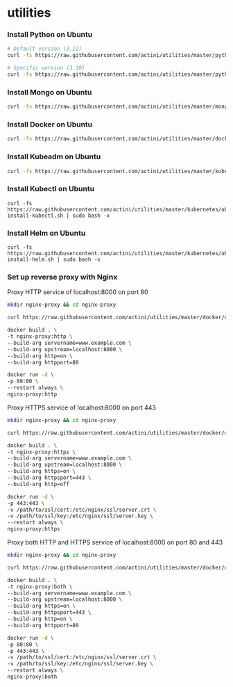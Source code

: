 # utilities


### Install Python on Ubuntu

```bash
# Default version (3.12)
curl -fs https://raw.githubusercontent.com/actini/utilities/master/python/ubuntu-install-python3.sh | bash -e
```

```bash
# Specific version (3.10)
curl -fs https://raw.githubusercontent.com/actini/utilities/master/python/ubuntu-install-python3.sh | bash -e -s - 3.10
```

### Install Mongo on Ubuntu

```bash
curl -fs https://raw.githubusercontent.com/actini/utilities/master/mongo/ubuntu-install.sh | sudo bash -x
```


### Install Docker on Ubuntu

```bash
curl -fs https://raw.githubusercontent.com/actini/utilities/master/docker/ubuntu-install.sh | sudo bash -x
```


### Install Kubeadm on Ubuntu

```bash
curl -fs https://raw.githubusercontent.com/actini/utilities/master/kubernetes/ubuntu-install-kubeadm.sh | sudo bash -x
```

### Install Kubectl on Ubuntu

```
curl -fs https://raw.githubusercontent.com/actini/utilities/master/kubernetes/ubuntu-install-kubectl.sh | sudo bash -x
```

### Install Helm on Ubuntu

```
curl -fs https://raw.githubusercontent.com/actini/utilities/master/kubernetes/ubuntu-install-helm.sh | sudo bash -x
```

### Set up reverse proxy with Nginx

Proxy HTTP service of localhost:8000 on port 80

```bash
mkdir nginx-proxy && cd nginx-proxy

curl https://raw.githubusercontent.com/actini/utilities/master/docker/dockerfiles/nginx-as-reverse-proxy/Dockerfile -o Dockerfile

docker build . \
-t nginx-proxy:http \
--build-arg servername=www.example.com \
--build-arg upstream=localhost:8000 \
--build-arg http=on \
--build-arg httpport=80

docker run -d \
-p 80:80 \
--restart always \
nginx-proxy:http
```

Proxy HTTPS service of localhost:8000 on port 443

```bash
mkdir nginx-proxy && cd nginx-proxy

curl https://raw.githubusercontent.com/actini/utilities/master/docker/dockerfiles/nginx-as-reverse-proxy/Dockerfile -o Dockerfile

docker build . \
-t nginx-proxy:https \
--build-arg servername=www.example.com \
--build-arg upstream=localhost:8000 \
--build-arg https=on \
--build-arg httpsport=443 \
--build-arg http=off

docker run -d \
-p 443:443 \
-v /path/to/ssl/cert:/etc/nginx/ssl/server.crt \
-v /path/to/ssl/key:/etc/nginx/ssl/server.key \
--restart always \
nginx-proxy:https
```

Proxy both HTTP and HTTPS service of localhost:8000 on port 80 and 443

```bash
mkdir nginx-proxy && cd nginx-proxy

curl https://raw.githubusercontent.com/actini/utilities/master/docker/dockerfiles/nginx-as-reverse-proxy/Dockerfile -o Dockerfile

docker build . \
-t nginx-proxy:both \
--build-arg servername=www.example.com \
--build-arg upstream=localhost:8000 \
--build-arg https=on \
--build-arg httpsport=443 \
--build-arg http=on \
--build-arg httpport=80

docker run -d \
-p 80:80 \
-p 443:443 \
-v /path/to/ssl/cert:/etc/nginx/ssl/server.crt \
-v /path/to/ssl/key:/etc/nginx/ssl/server.key \
--restart always \
nginx-proxy:both
```
